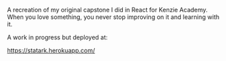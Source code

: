 A recreation of my original capstone I did in React for Kenzie Academy. When you love something, you never stop improving on it and learning with it.

A work in progress but deployed at:

https://statark.herokuapp.com/